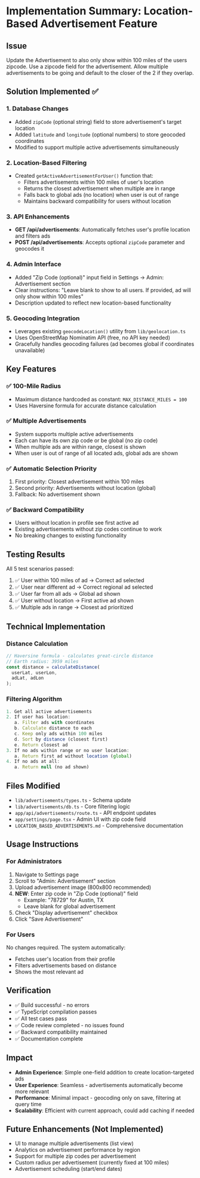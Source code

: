 # Implementation Summary: Location-Based Advertisement Feature

## Issue
Update the Advertisement to also only show within 100 miles of the users zipcode. Use a zipcode field for the advertisement. Allow multiple advertisements to be going and default to the closer of the 2 if they overlap.

## Solution Implemented ✅

### 1. Database Changes
- Added `zipCode` (optional string) field to store advertisement's target location
- Added `latitude` and `longitude` (optional numbers) to store geocoded coordinates
- Modified to support multiple active advertisements simultaneously

### 2. Location-Based Filtering
- Created `getActiveAdvertisementForUser()` function that:
  - Filters advertisements within 100 miles of user's location
  - Returns the closest advertisement when multiple are in range
  - Falls back to global ads (no location) when user is out of range
  - Maintains backward compatibility for users without location

### 3. API Enhancements
- **GET /api/advertisements**: Automatically fetches user's profile location and filters ads
- **POST /api/advertisements**: Accepts optional `zipCode` parameter and geocodes it

### 4. Admin Interface
- Added "Zip Code (optional)" input field in Settings → Admin: Advertisement section
- Clear instructions: "Leave blank to show to all users. If provided, ad will only show within 100 miles"
- Description updated to reflect new location-based functionality

### 5. Geocoding Integration
- Leverages existing `geocodeLocation()` utility from `lib/geolocation.ts`
- Uses OpenStreetMap Nominatim API (free, no API key needed)
- Gracefully handles geocoding failures (ad becomes global if coordinates unavailable)

## Key Features

### ✅ 100-Mile Radius
- Maximum distance hardcoded as constant: `MAX_DISTANCE_MILES = 100`
- Uses Haversine formula for accurate distance calculation

### ✅ Multiple Advertisements
- System supports multiple active advertisements
- Each can have its own zip code or be global (no zip code)
- When multiple ads are within range, closest is shown
- When user is out of range of all located ads, global ads are shown

### ✅ Automatic Selection Priority
1. First priority: Closest advertisement within 100 miles
2. Second priority: Advertisements without location (global)
3. Fallback: No advertisement shown

### ✅ Backward Compatibility
- Users without location in profile see first active ad
- Existing advertisements without zip codes continue to work
- No breaking changes to existing functionality

## Testing Results

All 5 test scenarios passed:
1. ✅ User within 100 miles of ad → Correct ad selected
2. ✅ User near different ad → Correct regional ad selected
3. ✅ User far from all ads → Global ad shown
4. ✅ User without location → First active ad shown
5. ✅ Multiple ads in range → Closest ad prioritized

## Technical Implementation

### Distance Calculation
```typescript
// Haversine formula - calculates great-circle distance
// Earth radius: 3959 miles
const distance = calculateDistance(
  userLat, userLon,
  adLat, adLon
);
```

### Filtering Algorithm
```typescript
1. Get all active advertisements
2. If user has location:
   a. Filter ads with coordinates
   b. Calculate distance to each
   c. Keep only ads within 100 miles
   d. Sort by distance (closest first)
   e. Return closest ad
3. If no ads within range or no user location:
   a. Return first ad without location (global)
4. If no ads at all:
   a. Return null (no ad shown)
```

## Files Modified
- `lib/advertisements/types.ts` - Schema update
- `lib/advertisements/db.ts` - Core filtering logic
- `app/api/advertisements/route.ts` - API endpoint updates
- `app/settings/page.tsx` - Admin UI with zip code field
- `LOCATION_BASED_ADVERTISEMENTS.md` - Comprehensive documentation

## Usage Instructions

### For Administrators
1. Navigate to Settings page
2. Scroll to "Admin: Advertisement" section
3. Upload advertisement image (800x800 recommended)
4. **NEW**: Enter zip code in "Zip Code (optional)" field
   - Example: "78729" for Austin, TX
   - Leave blank for global advertisement
5. Check "Display advertisement" checkbox
6. Click "Save Advertisement"

### For Users
No changes required. The system automatically:
- Fetches user's location from their profile
- Filters advertisements based on distance
- Shows the most relevant ad

## Verification
- ✅ Build successful - no errors
- ✅ TypeScript compilation passes
- ✅ All test cases pass
- ✅ Code review completed - no issues found
- ✅ Backward compatibility maintained
- ✅ Documentation complete

## Impact
- **Admin Experience**: Simple one-field addition to create location-targeted ads
- **User Experience**: Seamless - advertisements automatically become more relevant
- **Performance**: Minimal impact - geocoding only on save, filtering at query time
- **Scalability**: Efficient with current approach, could add caching if needed

## Future Enhancements (Not Implemented)
- UI to manage multiple advertisements (list view)
- Analytics on advertisement performance by region
- Support for multiple zip codes per advertisement
- Custom radius per advertisement (currently fixed at 100 miles)
- Advertisement scheduling (start/end dates)

